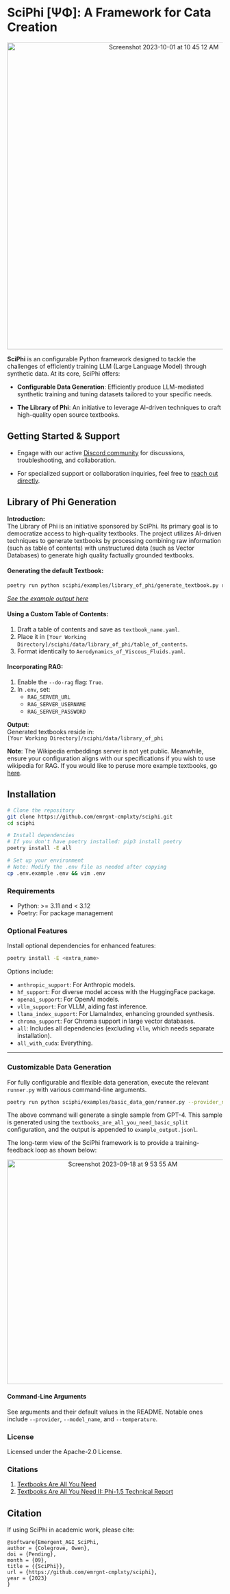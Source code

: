 # **SciPhi [ΨΦ]: A Framework for Cata Creation**

<p align="center">
<img width="716" alt="Screenshot 2023-10-01 at 10 45 12 AM" src="https://github.com/emrgnt-cmplxty/sciphi/assets/68796651/c4192288-b5af-4ef8-9774-82b3bb5c8251">
</p>

**SciPhi** is an configurable Python framework designed to tackle the challenges of efficiently training LLM (Large Language Model) through synthetic data. At its core, SciPhi offers:

- **Configurable Data Generation**: Efficiently produce LLM-mediated synthetic training and tuning datasets tailored to your specific needs.
  
- **The Library of Phi**: An initiative to leverage AI-driven techniques to craft high-quality open source textbooks.

## **Getting Started & Support**

- Engage with our active [Discord community](https://discord.gg/j9GxfbxqAe) for discussions, troubleshooting, and collaboration.
  
- For specialized support or collaboration inquiries, feel free to [reach out directly](mailto:owen@emergentagi.com).

## **Library of Phi Generation**

**Introduction:**  
The Library of Phi is an initiative sponsored by SciPhi. Its primary goal is to democratize access to high-quality textbooks. The project utilizes AI-driven techniques to generate textbooks by processing combining raw information (such as table of contents) with unstructured data (such as Vector Databases) to generate high quality factually grounded textbooks.

#### **Generating the default Textbook:**

```bash
poetry run python sciphi/examples/library_of_phi/generate_textbook.py run --do-rag=False --textbook=Aerodynamics_of_Viscous_Fluids --log-level=DEBUG
```

_[See the example output here](sciphi/data/library_of_phi/sample/Aerodynamics_of_Viscous_Fluids.md)_

#### **Using a Custom Table of Contents:**

1. Draft a table of contents and save as `textbook_name.yaml`.
2. Place it in `[Your Working Directory]/sciphi/data/library_of_phi/table_of_contents`.
3. Format identically to `Aerodynamics_of_Viscous_Fluids.yaml`.

#### **Incorporating RAG:**

1. Enable the `--do-rag` flag: `True`.
2. In `.env`, set:
   - `RAG_SERVER_URL`
   - `RAG_SERVER_USERNAME`
   - `RAG_SERVER_PASSWORD`

**Output**:  
Generated textbooks reside in:  
`[Your Working Directory]/sciphi/data/library_of_phi`

**Note**: The Wikipedia embeddings server is not yet public. Meanwhile, ensure your configuration aligns with our specifications if you wish to use wikipedia for RAG. If you would like to peruse more example textbooks, go [here](https://github.com/emrgnt-cmplxty/library_of_phi/tree/main).

## **Installation**

```bash
# Clone the repository
git clone https://github.com/emrgnt-cmplxty/sciphi.git
cd sciphi

# Install dependencies
# If you don't have poetry installed: pip3 install poetry
poetry install -E all

# Set up your environment
# Note: Modify the .env file as needed after copying
cp .env.example .env && vim .env
```

### Requirements

- Python: >= 3.11 and < 3.12
- Poetry: For package management

### Optional Features

Install optional dependencies for enhanced features:

```bash
poetry install -E <extra_name>
```

Options include:
- `anthropic_support`: For Anthropic models.
- `hf_support`: For diverse model access with the HuggingFace package.
- `openai_support`: For OpenAI models.
- `vllm_support`: For VLLM, aiding fast inference.
- `llama_index_support`: For LlamaIndex, enhancing grounded synthesis.
- `chroma_support`: For Chroma support in large vector databases.
- `all`: Includes all dependencies (excluding `vllm`, which needs separate installation).
- `all_with_cuda`: Everything.

---

### **Customizable Data Generation**

For fully configurable and flexible data generation, execute the relevant `runner.py` with various command-line arguments.

```bash
poetry run python sciphi/examples/basic_data_gen/runner.py --provider_name=openai --model_name=gpt-4 --log_level=INFO --batch_size=1 --num_samples=1 --output_file_name=example_output.jsonl --example_config=textbooks_are_all_you_need_basic_split
```

The above command will generate a single sample from GPT-4. This sample is generated using the `textbooks_are_all_you_need_basic_split` configuration, and the output is appended to `example_output.jsonl`. 

The long-term view of the SciPhi framework is to provide a training-feedback loop as shown below:

<p align="center">
<img width="524" alt="Screenshot 2023-09-18 at 9 53 55 AM" src="https://github.com/emrgnt-cmplxty/SciPhi/assets/68796651/9731f891-1d99-432a-aaec-37916bc6362f">
</p>

#### **Command-Line Arguments**

See arguments and their default values in the README. Notable ones include `--provider`, `--model_name`, and `--temperature`.

### License

Licensed under the Apache-2.0 License.

### Citations

1. [Textbooks Are All You Need](https://arxiv.org/abs/2306.11644)
2. [Textbooks Are All You Need II: Phi-1.5 Technical Report](https://arxiv.org/abs/2309.05463)

## Citation

If using SciPhi in academic work, please cite:

```
@software{Emergent_AGI_SciPhi,
author = {Colegrove, Owen},
doi = {Pending},
month = {09},
title = {{SciPhi}},
url = {https://github.com/emrgnt-cmplxty/sciphi},
year = {2023}
}
```
